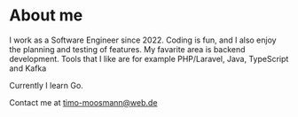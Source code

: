 # About me

I work as a Software Engineer since 2022. Coding is fun, and I also enjoy the planning and testing of features.
My favarite area is backend development. Tools that I like are for example PHP/Laravel, Java, TypeScript and Kafka

Currently I learn Go.

Contact me at timo-moosmann@web.de
